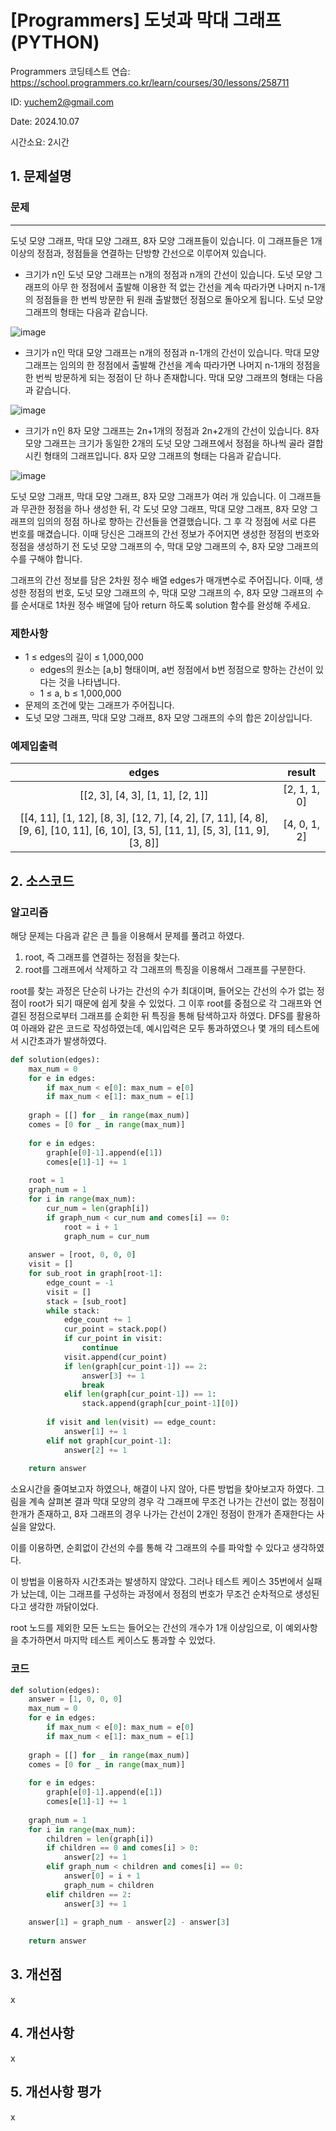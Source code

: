 # [Programmers] 도넛과 막대 그래프 (PYTHON)
Programmers 코딩테스트 연습: https://school.programmers.co.kr/learn/courses/30/lessons/258711

ID: yuchem2@gmail.com

Date: 2024.10.07

시간소요: 2시간

## 1. 문제설명

### 문제
---

도넛 모양 그래프, 막대 모양 그래프, 8자 모양 그래프들이 있습니다. 이 그래프들은 1개 이상의 정점과, 정점들을 연결하는 단방향 간선으로 이루어져 있습니다.

+ 크기가 n인 도넛 모양 그래프는 n개의 정점과 n개의 간선이 있습니다. 도넛 모양 그래프의 아무 한 정점에서 출발해 이용한 적 없는 간선을 계속 따라가면 나머지 n-1개의 정점들을 한 번씩 방문한 뒤 원래 출발했던 정점으로 돌아오게 됩니다. 도넛 모양 그래프의 형태는 다음과 같습니다.

![image](https://github.com/user-attachments/assets/cae2533f-b4a8-4c5b-8637-770967a92a0c)

+ 크기가 n인 막대 모양 그래프는 n개의 정점과 n-1개의 간선이 있습니다. 막대 모양 그래프는 임의의 한 정점에서 출발해 간선을 계속 따라가면 나머지 n-1개의 정점을 한 번씩 방문하게 되는 정점이 단 하나 존재합니다. 막대 모양 그래프의 형태는 다음과 같습니다.

![image](https://github.com/user-attachments/assets/785b93b2-41fd-43a6-b30c-2063f06cea34)

+ 크기가 n인 8자 모양 그래프는 2n+1개의 정점과 2n+2개의 간선이 있습니다. 8자 모양 그래프는 크기가 동일한 2개의 도넛 모양 그래프에서 정점을 하나씩 골라 결합시킨 형태의 그래프입니다. 8자 모양 그래프의 형태는 다음과 같습니다.

![image](https://github.com/user-attachments/assets/47d5eb2a-218a-4dc3-a0e7-70b09e93080f)

도넛 모양 그래프, 막대 모양 그래프, 8자 모양 그래프가 여러 개 있습니다. 이 그래프들과 무관한 정점을 하나 생성한 뒤, 각 도넛 모양 그래프, 막대 모양 그래프, 8자 모양 그래프의 임의의 정점 하나로 향하는 간선들을 연결했습니다.
그 후 각 정점에 서로 다른 번호를 매겼습니다.
이때 당신은 그래프의 간선 정보가 주어지면 생성한 정점의 번호와 정점을 생성하기 전 도넛 모양 그래프의 수, 막대 모양 그래프의 수, 8자 모양 그래프의 수를 구해야 합니다.

그래프의 간선 정보를 담은 2차원 정수 배열 edges가 매개변수로 주어집니다. 이때, 생성한 정점의 번호, 도넛 모양 그래프의 수, 막대 모양 그래프의 수, 8자 모양 그래프의 수를 순서대로 1차원 정수 배열에 담아 return 하도록 solution 함수를 완성해 주세요.

### 제한사항

+ 1 ≤ edges의 길이 ≤ 1,000,000
  + edges의 원소는 [a,b] 형태이며, a번 정점에서 b번 정점으로 향하는 간선이 있다는 것을 나타냅니다.
  + 1 ≤ a, b ≤ 1,000,000
+ 문제의 조건에 맞는 그래프가 주어집니다.
+ 도넛 모양 그래프, 막대 모양 그래프, 8자 모양 그래프의 수의 합은 2이상입니다.

### 예제입출력

| edges |	result |
| :--: | :--: |
| [[2, 3], [4, 3], [1, 1], [2, 1]] |	[2, 1, 1, 0] |
| [[4, 11], [1, 12], [8, 3], [12, 7], [4, 2], [7, 11], [4, 8], [9, 6], [10, 11], [6, 10], [3, 5], [11, 1], [5, 3], [11, 9], [3, 8]] |	[4, 0, 1, 2] |

## 2. 소스코드

### 알고리즘

해당 문제는 다음과 같은 큰 틀을 이용해서 문제를 풀려고 하였다.
1. root, 즉 그래프를 연결하는 정점을 찾는다.
2. root를 그래프에서 삭제하고 각 그래프의 특징을 이용해서 그래프를 구분한다.

root를 찾는 과정은 단순히 나가는 간선의 수가 최대이며, 들어오는 간선의 수가 없는 정점이 root가 되기 때문에 쉽게 찾을 수 있었다.
그 이후 root를 중점으로 각 그래프와 연결된 정점으로부터 그래프를 순회한 뒤 특징을 통해 탐색하고자 하였다. DFS를 활용하여 아래와 같은 코드로 작성하였는데, 예시입력은 모두 통과하였으나 몇 개의 테스트에서 시간초과가 발생하였다.

```python
def solution(edges):
    max_num = 0
    for e in edges: 
        if max_num < e[0]: max_num = e[0]
        if max_num < e[1]: max_num = e[1]
    
    graph = [[] for _ in range(max_num)]
    comes = [0 for _ in range(max_num)]
    
    for e in edges:
        graph[e[0]-1].append(e[1])
        comes[e[1]-1] += 1
    
    root = 1
    graph_num = 1
    for i in range(max_num):
        cur_num = len(graph[i])
        if graph_num < cur_num and comes[i] == 0:
            root = i + 1
            graph_num = cur_num
    
    answer = [root, 0, 0, 0]
    visit = []
    for sub_root in graph[root-1]:
        edge_count = -1
        visit = []
        stack = [sub_root]
        while stack: 
            edge_count += 1
            cur_point = stack.pop()
            if cur_point in visit:
                continue
            visit.append(cur_point)
            if len(graph[cur_point-1]) == 2:
                answer[3] += 1
                break
            elif len(graph[cur_point-1]) == 1:
                stack.append(graph[cur_point-1][0])
            
        if visit and len(visit) == edge_count:
            answer[1] += 1
        elif not graph[cur_point-1]:
            answer[2] += 1
        
    return answer
```

소요시간을 줄여보고자 하였으나, 해결이 나지 않아, 다른 방법을 찾아보고자 하였다. 그림을 계속 살펴본 결과 막대 모양의 경우 각 그래프에 무조건 나가는 간선이 없는 정점이 한개가 존재하고, 8자 그래프의 경우 나가는 간선이 2개인 정점이 한개가 존재한다는 사실을 알았다.

이를 이용하면, 순회없이 간선의 수를 통해 각 그래프의 수를 파악할 수 있다고 생각하였다. 

이 방법을 이용하자 시간초과는 발생하지 않았다. 그러나 테스트 케이스 35번에서 실패가 났는데, 이는 그래프를 구성하는 과정에서 정점의 번호가 무조건 순차적으로 생성된다고 생각한 까닭이었다.

root 노드를 제외한 모든 노드는 들어오는 간선의 개수가 1개 이상임으로, 이 예외사항을 추가하면서 마지막 테스트 케이스도 통과할 수 있었다.


### 코드
```python
def solution(edges):
    answer = [1, 0, 0, 0]
    max_num = 0
    for e in edges: 
        if max_num < e[0]: max_num = e[0]
        if max_num < e[1]: max_num = e[1]
    
    graph = [[] for _ in range(max_num)]
    comes = [0 for _ in range(max_num)]
    
    for e in edges:
        graph[e[0]-1].append(e[1])
        comes[e[1]-1] += 1
    
    graph_num = 1
    for i in range(max_num):
        children = len(graph[i])
        if children == 0 and comes[i] > 0:
            answer[2] += 1
        elif graph_num < children and comes[i] == 0:
            answer[0] = i + 1
            graph_num = children
        elif children == 2:
            answer[3] += 1
    
    answer[1] = graph_num - answer[2] - answer[3]
    
    return answer
```
## 3. 개선점
x
## 4. 개선사항
x
## 5. 개선사항 평가
x
